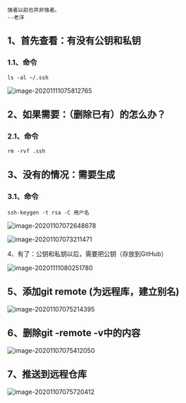 ```
强者以前也并非强者。															--老洋
```

## 1、首先查看：有没有公钥和私钥

### 	1.1、命令

```
ls -al ~/.ssh
```

![image-20201111075812765](C:\Users\Lenovo\AppData\Roaming\Typora\typora-user-images\image-20201111075812765.png)



## 2、如果需要：（删除已有）的怎么办？

### 2.1、命令

```
rm -rvf .ssh
```

## 3、没有的情况：需要生成

### 3.1、命令

```
ssh-keygen -t rsa -C 用户名
```

![image-20201107072648678](C:\Users\Lenovo\AppData\Roaming\Typora\typora-user-images\image-20201107072648678.png)



![image-20201107073211471](C:\Users\Lenovo\AppData\Roaming\Typora\typora-user-images\image-20201107073211471.png)



4、有了：公钥和私钥以后，需要把公钥（存放到GitHub）

![image-20201111080251780](C:\Users\Lenovo\AppData\Roaming\Typora\typora-user-images\image-20201111080251780.png)

## 5、添加git remote (为远程库，建立别名)

![image-20201107075214395](C:\Users\Lenovo\AppData\Roaming\Typora\typora-user-images\image-20201107075214395.png)



## 6、删除git -remote -v中的内容

![image-20201107075412050](C:\Users\Lenovo\AppData\Roaming\Typora\typora-user-images\image-20201107075412050.png)

## 7、推送到远程仓库

![image-20201107075720412](C:\Users\Lenovo\AppData\Roaming\Typora\typora-user-images\image-20201107075720412.png)

